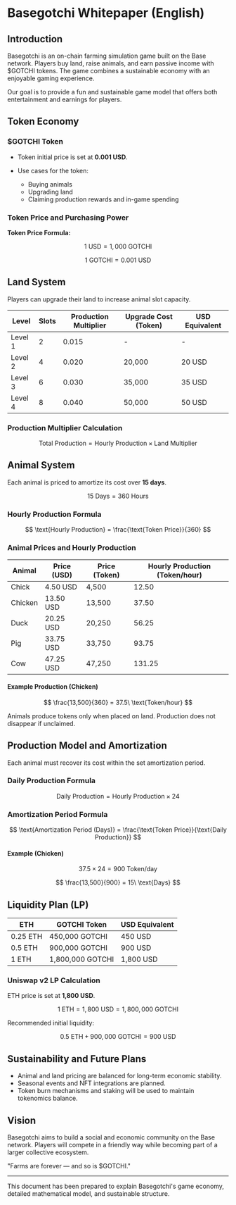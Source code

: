 # Basegotchi Whitepaper (English)

## Introduction

Basegotchi is an on-chain farming simulation game built on the Base network. Players buy land, raise animals, and earn passive income with \$GOTCHI tokens. The game combines a sustainable economy with an enjoyable gaming experience.

Our goal is to provide a fun and sustainable game model that offers both entertainment and earnings for players.

## Token Economy

### \$GOTCHI Token

* Token initial price is set at **0.001 USD**.
* Use cases for the token:

  * Buying animals
  * Upgrading land
  * Claiming production rewards and in-game spending

### Token Price and Purchasing Power

**Token Price Formula:**

$$
1\ \text{USD} = 1,000\ \text{GOTCHI}
$$

$$
1\ \text{GOTCHI} = 0.001\ \text{USD}
$$

## Land System

Players can upgrade their land to increase animal slot capacity.

| Level   | Slots | Production Multiplier | Upgrade Cost (Token) | USD Equivalent |
| ------- | ----- | --------------------- | -------------------- | -------------- |
| Level 1 | 2     | 0.015                 | -                    | -              |
| Level 2 | 4     | 0.020                 | 20,000               | 20 USD         |
| Level 3 | 6     | 0.030                 | 35,000               | 35 USD         |
| Level 4 | 8     | 0.040                 | 50,000               | 50 USD         |

### Production Multiplier Calculation

$$
\text{Total Production} = \text{Hourly Production} \times \text{Land Multiplier}
$$

## Animal System

Each animal is priced to amortize its cost over **15 days**.

$$
15\ \text{Days} = 360\ \text{Hours}
$$

### Hourly Production Formula

$$
\text{Hourly Production} = \frac{\text{Token Price}}{360}
$$

### Animal Prices and Hourly Production

| Animal  | Price (USD) | Price (Token) | Hourly Production (Token/hour) |
| ------- | ----------- | ------------- | ------------------------------ |
| Chick   | 4.50 USD    | 4,500         | 12.50                          |
| Chicken | 13.50 USD   | 13,500        | 37.50                          |
| Duck    | 20.25 USD   | 20,250        | 56.25                          |
| Pig     | 33.75 USD   | 33,750        | 93.75                          |
| Cow     | 47.25 USD   | 47,250        | 131.25                         |

#### Example Production (Chicken)

$$
\frac{13,500}{360} = 37.5\ \text{Token/hour}
$$

Animals produce tokens only when placed on land. Production does not disappear if unclaimed.

## Production Model and Amortization

Each animal must recover its cost within the set amortization period.

### Daily Production Formula

$$
\text{Daily Production} = \text{Hourly Production} \times 24
$$

### Amortization Period Formula

$$
\text{Amortization Period (Days)} = \frac{\text{Token Price}}{\text{Daily Production}}
$$

#### Example (Chicken)

$$
37.5 \times 24 = 900\ \text{Token/day}
$$

$$
\frac{13,500}{900} = 15\ \text{Days}
$$

## Liquidity Plan (LP)

| ETH      | GOTCHI Token     | USD Equivalent |
| -------- | ---------------- | -------------- |
| 0.25 ETH | 450,000 GOTCHI   | 450 USD        |
| 0.5 ETH  | 900,000 GOTCHI   | 900 USD        |
| 1 ETH    | 1,800,000 GOTCHI | 1,800 USD      |

### Uniswap v2 LP Calculation

ETH price is set at **1,800 USD**.

$$
1\ \text{ETH} = 1,800\ \text{USD} = 1,800,000\ \text{GOTCHI}
$$

Recommended initial liquidity:

$$
0.5\ \text{ETH} + 900,000\ \text{GOTCHI} = 900\ \text{USD}
$$

## Sustainability and Future Plans

* Animal and land pricing are balanced for long-term economic stability.
* Seasonal events and NFT integrations are planned.
* Token burn mechanisms and staking will be used to maintain tokenomics balance.

## Vision

Basegotchi aims to build a social and economic community on the Base network. Players will compete in a friendly way while becoming part of a larger collective ecosystem.

"Farms are forever — and so is \$GOTCHI."

---

This document has been prepared to explain Basegotchi's game economy, detailed mathematical model, and sustainable structure.
